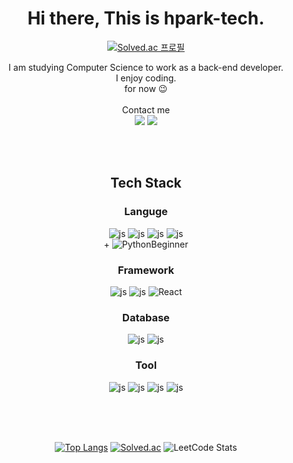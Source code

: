 
<div align=center>


# Hi there, This is hpark-tech.
[![Solved.ac
프로필](http://mazassumnida.wtf/api/mini/generate_badge?boj=todayicode)](https://solved.ac/todayicode)

I am studying Computer Science to work as a back-end developer. <br/>
I enjoy coding.  <br/>
for now :wink:<br/>
<br/>
Contact me  
<a href="https://a-develop.tistory.com"><img src="https://img.shields.io/badge/Blog-555555?style=flat-square&logo=Tistory&logoColor=white"/></a>
<a href="mailto:hpark.tech@gmail.com"><img src="https://img.shields.io/badge/Gmail-555555?style=flat-square&logo=Gmail&logoColor=white"/></a>

<!--
**hpark-tech/hpark-tech** is a ✨ _special_ ✨ repository because its `README.md` (this file) appears on your GitHub profile.

Here are some ideas to get you started:

- 🔭 I’m currently working on ...
- 🌱 I’m currently learning ...
- 👯 I’m looking to collaborate on ...
- 🤔 I’m looking for help with ...
- 💬 Ask me about ...
- 📫 How to reach me: ...
- 😄 Pronouns: ...
- ⚡ Fun fact: ...
-->
<br/>
<br/>

## Tech Stack
### Languge <br/>
![js](https://img.shields.io/badge/Java-ED8B00?style=flat-square&logo=openjdk&logoColor=white) ![js](https://img.shields.io/badge/JavaScript-F7DF1E?style=flat-square&logo=JavaScript&logoColor=white)  ![js](https://img.shields.io/badge/HTML-239120?style=flat-square&logo=html5&logoColor=white) ![js](https://img.shields.io/badge/CSS-239120?&style=flat-square&logo=css3&logoColor=white) <br/>+ ![Python](https://img.shields.io/badge/Python-14354C?style=flat-square&logo=python&logoColor=white)Beginner

### Framework <br/>
![js](https://img.shields.io/badge/Spring-6DB33F?style=flat-square&logo=spring&logoColor=white) ![js](https://img.shields.io/badge/jQuery-0769AD?style=flat-square&logo=jquery&logoColor=white)
![React](https://img.shields.io/badge/react-444444?style=for-the-badge&logo=react)

### Database <br/>
![js](https://img.shields.io/badge/MySQL-00000F?style=flat-square&logo=mysql&logoColor=white)  ![js](https://img.shields.io/badge/Oracle-F80000?style=flat-square&logo=Oracle&logoColor=white)

### Tool <br/>
![js](https://img.shields.io/badge/Eclipse-2C2255?style=flat-square&logo=eclipse&logoColor=white)   ![js](https://img.shields.io/badge/Bootstrap-563D7C?style=flat-square&logo=bootstrap&logoColor=white)
    ![js](https://img.shields.io/badge/Notion-000000?style=flat-square&logo=notion&logoColor=white) ![js](https://img.shields.io/badge/AWS-232F3E?style=flat-square&logo=amazon-aws&logoColor=white) 

  <br/>
   <br/>
   <br/>

[![Top Langs](https://github-readme-stats.vercel.app/api/top-langs/?username=hpark-tech)](https://github.com/hpark-tech/github-readme-stats) [![Solved.ac](http://mazassumnida.wtf/api/v2/generate_badge?boj=todayicode)](https://solved.ac/todayicode) ![LeetCode Stats](https://leetcard.jacoblin.cool/todayicode?theme=dark&font=Noto%20Sans%20Lisu)
</div>

